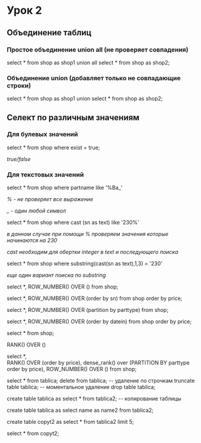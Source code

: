 # Урок 2

## Объединение таблиц

### Простое объединение **union all** (не проверяет совпадения)
select * from shop as shop1
union all
select * from shop as shop2;

### Объединение **union** (добавляет только не совпадающие строки)
select * from shop as shop1
union 
select * from shop as shop2;

## Селект по различным значениям 

### Для булевых значений

select * from shop where exist = true;

*true/false*

### Для текстовых значений

select * from shop where partname like '%Ba_'

*% - не проверяет все выражение*

*_ - один любой символ*

select * from shop where cast (sn as text) like '230%'

*в данном случае при помощи % проверяем значения которые начинаются на 230*

*cast необходим для обертки integer в text и последующего поиска*


select * from shop where substring(cast(sn as text),1,3) = '230'

*еще один вариант поиска по substring*

select *, ROW_NUMBER() OVER () from shop;

select *, ROW_NUMBER() OVER (order by sn) from shop order by price;


select *, ROW_NUMBER() OVER (partition by parttype) from shop;

select *, ROW_NUMBER() OVER (order by datein) from shop order by price;


select * from shop;

RANK() OVER ()

select *,  
RANK() OVER (order by price),
dense_rank() over (PARTITION BY parttype order by price),
ROW_NUMBER() OVER ()
from shop;


select * from tablica;
delete from tablica; -- удаление по строчкам
truncate table tablica; -- моментальное удаление
drop table tablica;

create table tablica as 
select * from tablica2; -- копирование таблицы

create table tablica as 
select name as name2 from tablica2;

create table copyt2 as
select * from tablica2 limit 5;

select * from copyt2;
